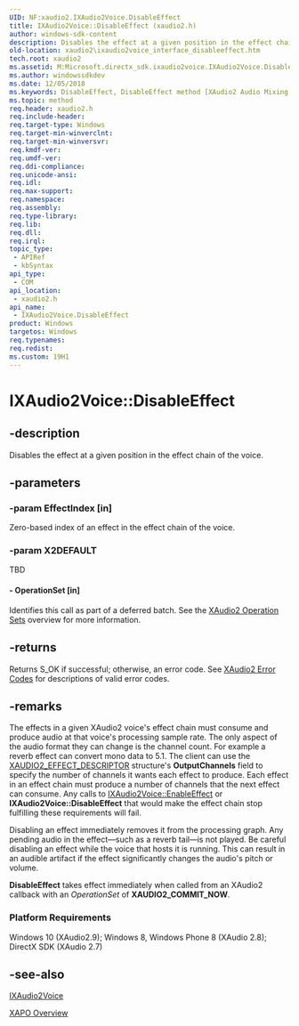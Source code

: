 ```yaml
---
UID: NF:xaudio2.IXAudio2Voice.DisableEffect
title: IXAudio2Voice::DisableEffect (xaudio2.h)
author: windows-sdk-content
description: Disables the effect at a given position in the effect chain of the voice.
old-location: xaudio2\ixaudio2voice_interface_disableeffect.htm
tech.root: xaudio2
ms.assetid: M:Microsoft.directx_sdk.ixaudio2voice.IXAudio2Voice.DisableEffect(UINT32,UINT32)
ms.author: windowssdkdev
ms.date: 12/05/2018
ms.keywords: DisableEffect, DisableEffect method [XAudio2 Audio Mixing APIs], DisableEffect method [XAudio2 Audio Mixing APIs],IXAudio2Voice interface, IXAudio2Voice interface [XAudio2 Audio Mixing APIs],DisableEffect method, IXAudio2Voice.DisableEffect, IXAudio2Voice::DisableEffect, xaudio2.ixaudio2voice_interface_disableeffect, xaudio2/IXAudio2Voice::DisableEffect
ms.topic: method
req.header: xaudio2.h
req.include-header: 
req.target-type: Windows
req.target-min-winverclnt: 
req.target-min-winversvr: 
req.kmdf-ver: 
req.umdf-ver: 
req.ddi-compliance: 
req.unicode-ansi: 
req.idl: 
req.max-support: 
req.namespace: 
req.assembly: 
req.type-library: 
req.lib: 
req.dll: 
req.irql: 
topic_type:
 - APIRef
 - kbSyntax
api_type:
 - COM
api_location:
 - xaudio2.h
api_name:
 - IXAudio2Voice.DisableEffect
product: Windows
targetos: Windows
req.typenames: 
req.redist: 
ms.custom: 19H1
---
```


# IXAudio2Voice::DisableEffect


## -description


Disables the effect at a given position in the effect chain of the voice.


## -parameters




### -param EffectIndex [in]

Zero-based index of an effect in the effect chain of the voice.


### -param X2DEFAULT

TBD




#### - OperationSet [in]

Identifies this call as part of a deferred batch. See the <a href="https://docs.microsoft.com/windows/desktop/xaudio2/xaudio2-operation-sets">XAudio2 Operation Sets</a> overview for more information. 


## -returns



Returns S_OK if successful; otherwise, an error code. See <a href="https://docs.microsoft.com/windows/desktop/xaudio2/xaudio2-error-codes">XAudio2 Error Codes</a> for descriptions of valid error codes.




## -remarks



The effects in a given XAudio2 voice's effect chain must consume and produce audio at that voice's processing sample rate. The only aspect of the audio format they can change is the channel count. For example a reverb effect can convert mono data to 5.1. The client can use the <a href="https://docs.microsoft.com/windows/desktop/api/xaudio2/ns-xaudio2-xaudio2_effect_descriptor">XAUDIO2_EFFECT_DESCRIPTOR</a> structure's <b>OutputChannels</b> field to specify the number of channels it wants each effect to produce. Each effect in an effect chain must produce a number of channels that the next effect can consume. Any calls to <a href="https://docs.microsoft.com/windows/desktop/api/xaudio2/nf-xaudio2-ixaudio2voice-enableeffect">IXAudio2Voice::EnableEffect</a> or <b>IXAudio2Voice::DisableEffect</b> that would make the effect chain stop fulfilling these requirements will fail.



Disabling an effect immediately removes it from the processing graph. Any pending audio in the effect—such as a reverb tail—is not played. Be careful disabling an effect while the voice that hosts it is running. This can result in an audible artifact if the effect significantly changes the audio's pitch or volume.



<b>DisableEffect</b> takes effect immediately when called from an XAudio2 callback with an <i>OperationSet</i> of <b>XAUDIO2_COMMIT_NOW</b>.



<h3><a id="Platform_Requirements"></a><a id="platform_requirements"></a><a id="PLATFORM_REQUIREMENTS"></a>Platform Requirements</h3>
Windows 10 (XAudio2.9); Windows 8, Windows Phone 8 (XAudio 2.8); DirectX SDK (XAudio 2.7)




## -see-also




<a href="https://docs.microsoft.com/windows/desktop/api/xaudio2/nn-xaudio2-ixaudio2voice">IXAudio2Voice</a>



<a href="https://docs.microsoft.com/windows/desktop/xaudio2/xapo-overview">XAPO Overview</a>
 

 

